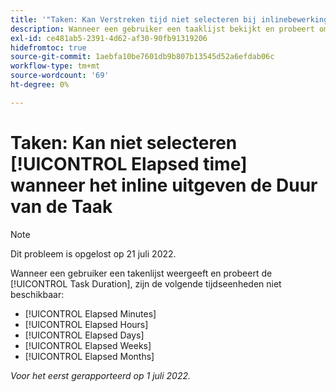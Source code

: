 ```yaml
---
title: '"Taken: Kan Verstreken tijd niet selecteren bij inlinebewerking Taakduur'''
description: Wanneer een gebruiker een taaklijst bekijkt en probeert om de Duur van de Taak uit te geven, zijn de verstreken duureenheden niet beschikbaar.
exl-id: ce481ab5-2391-4d62-af30-90fb91319206
hidefromtoc: true
source-git-commit: 1aebfa10be7601db9b807b13545d52a6efdab06c
workflow-type: tm+mt
source-wordcount: '69'
ht-degree: 0%

---
```


# Taken: Kan niet selecteren [!UICONTROL Elapsed time] wanneer het inline uitgeven de Duur van de Taak

>[!NOTE]
>
>Dit probleem is opgelost op 21 juli 2022.

Wanneer een gebruiker een takenlijst weergeeft en probeert de [!UICONTROL Task Duration], zijn de volgende tijdseenheden niet beschikbaar:

* [!UICONTROL Elapsed Minutes]
* [!UICONTROL Elapsed Hours]
* [!UICONTROL Elapsed Days]
* [!UICONTROL Elapsed Weeks]
* [!UICONTROL Elapsed Months]

_Voor het eerst gerapporteerd op 1 juli 2022._
